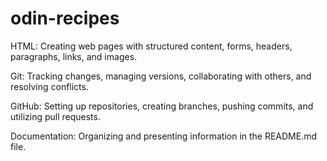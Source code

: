 # odin-recipes

HTML: Creating web pages with structured content, forms, headers, paragraphs, links, and images.

Git: Tracking changes, managing versions, collaborating with others, and resolving conflicts.

GitHub: Setting up repositories, creating branches, pushing commits, and utilizing pull requests.

Documentation: Organizing and presenting information in the README.md file.